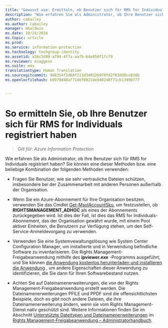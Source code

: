 ```yaml
---
title: "Gewusst wie: Ermitteln, ob Benutzer sich für RMS for Individuals registriert haben | Azure Information Protection"
description: "Wie erfahren Sie als Administrator, ob Ihre Benutzer sich für RMS for Individuals registriert haben? Sie können beliebige Methoden oder eine Kombination aus den Methoden in diesem Artikel verwenden."
author: cabailey
ms.author: cabailey
manager: mbaldwin
ms.date: 10/24/2016
ms.topic: article
ms.prod: 
ms.service: information-protection
ms.technology: techgroup-identity
ms.assetid: a36c3d99-a794-4f7a-aafb-64a950f1fcf9
ms.reviewer: esaggese
ms.suite: ems
translationtype: Human Translation
ms.sourcegitcommit: 9d8354f2d68f211d349226970fd2f83dd0ce810b
ms.openlocfilehash: b9979d48af7146f8021de840248f71cb1399b777


---
```



# <a name="how-to-find-out-if-your-users-have-signed-up-for-rms-for-individuals"></a>So ermitteln Sie, ob Ihre Benutzer sich für RMS for Individuals registriert haben

>*Gilt für: Azure Information Protection*

Wie erfahren Sie als Administrator, ob Ihre Benutzer sich für RMS for Individuals registriert haben? Sie können eine dieser Methoden bzw. eine beliebige Kombination der folgenden Methoden verwenden:

-   Fragen Sie Benutzer, wie sie sehr vertrauliche Dateien schützen, insbesondere bei der Zusammenarbeit mit anderen Personen außerhalb der Organisation.

-   Wenn Sie ein Azure-Abonnement für Ihre Organisation besitzen, verwenden Sie das Cmdlet [Get-MsolAccountSku](https://msdn.microsoft.com/library/azure/dn194118.aspx), um festzustellen, ob **RIGHTSMANAGEMENT_ADHOC** als eines der Abonnements zurückgegeben wird. Ist dies der Fall, ist dies das RMS for Individuals-Abonnement, das der Organisation gewährt wurde, mit einem Pool aktiver Einheiten, die Benutzern zur Verfügung stehen, um den Self-Service-Anmeldevorgang zu verwenden.

-   Verwenden Sie eine Systemvewaltungslösung wie System Center Configuration Manager, um installierte und in Verwendung befindliche Software zu inventarisieren. Die Rights Management-Freigabeanwendung mithilfe des **ipviewer.exe** -Programms ausgeführt, und Sie können [die Anwendung kostenlos herunterladen und installieren die Anwendung](http://go.microsoft.com/fwlink/?LinkId=303970) , um andere Eigenschaften dieser Anwendung zu identifizieren, die Sie dann für Ihren Softwarebestand nutzen.

-   Achten Sie auf Dateinamenerweiterungen, die von der Rights Management-Freigabeanwendung erstellt werden. Die Dateinamenerweiterungen PFILE und PPDF sind die offensichtlichsten Beispiele, doch es gibt noch andere Dateien, die ihre Dateinamenerweiterung ändern, wenn sie vom Rights Management-Dienst nativ geschützt sind. Weitere Informationen finden Sie im Abschnitt [Unterstützte Dateitypen und Dateinamenerweiterungen](../rms-client/sharing-app-admin-guide-technical.md#supported-file-types-and-file-name-extensions) im [Rights Management-Freigabeanwendung – Administratorhandbuch](http://technet.microsoft.com/library/dn339003.aspx).




<!--HONumber=Nov16_HO2-->


